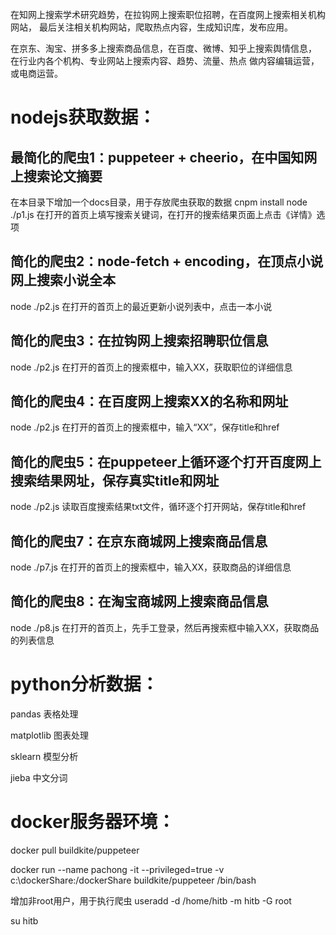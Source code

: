 在知网上搜索学术研究趋势，在拉钩网上搜索职位招聘，在百度网上搜索相关机构网站，
最后关注相关机构网站，爬取热点内容，生成知识库，发布应用。

在京东、淘宝、拼多多上搜索商品信息，在百度、微博、知乎上搜索舆情信息，
在行业内各个机构、专业网站上搜索内容、趋势、流量、热点
做内容编辑运营，或电商运营。
# nodejs获取数据：
## 最简化的爬虫1：puppeteer + cheerio，在中国知网上搜索论文摘要
  在本目录下增加一个docs目录，用于存放爬虫获取的数据
  cnpm install
  node ./p1.js
  在打开的首页上填写搜索关键词，在打开的搜索结果页面上点击《详情》选项

## 简化的爬虫2：node-fetch + encoding，在顶点小说网上搜索小说全本
  node ./p2.js
  在打开的首页上的最近更新小说列表中，点击一本小说

## 简化的爬虫3：在拉钩网上搜索招聘职位信息
  node ./p2.js
  在打开的首页上的搜索框中，输入XX，获取职位的详细信息

## 简化的爬虫4：在百度网上搜索XX的名称和网址
  node ./p2.js
  在打开的首页上的搜索框中，输入“XX”，保存title和href

## 简化的爬虫5：在puppeteer上循环逐个打开百度网上搜索结果网址，保存真实title和网址
  node ./p2.js
  读取百度搜索结果txt文件，循环逐个打开网站，保存title和href

## 简化的爬虫7：在京东商城网上搜索商品信息
  node ./p7.js
  在打开的首页上的搜索框中，输入XX，获取商品的详细信息


## 简化的爬虫8：在淘宝商城网上搜索商品信息
  node ./p8.js
  在打开的首页上，先手工登录，然后再搜索框中输入XX，获取商品的列表信息


# python分析数据：

  pandas 表格处理

  matplotlib 图表处理

  sklearn 模型分析

  jieba 中文分词


# docker服务器环境：
  docker pull buildkite/puppeteer

  docker run --name pachong -it --privileged=true -v c:\dockerShare:/dockerShare  buildkite/puppeteer /bin/bash

  增加非root用户，用于执行爬虫
    useradd -d  /home/hitb -m hitb -G root

  su hitb


